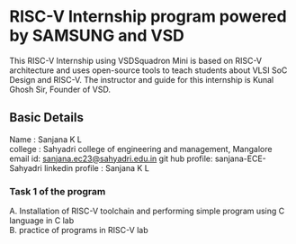 # RISC-V Internship program powered by SAMSUNG and VSD
This RISC-V Internship using VSDSquadron Mini is based on RISC-V architecture and uses open-source tools to teach students about VLSI SoC Design and RISC-V. The instructor and guide for this internship is Kunal Ghosh Sir, Founder of VSD.
## Basic Details
Name    : Sanjana K L <br>
college : Sahyadri college of engineering and management, Mangalore <br>
email id: sanjana.ec23@sahyadri.edu.in
git hub profile: sanjana-ECE-Sahyadri
linkedin profile : Sanjana K L 
### Task 1 of the program 
A. Installation of RISC-V toolchain and performing simple program using C language in C lab<br>
B. practice of programs in RISC-V lab
